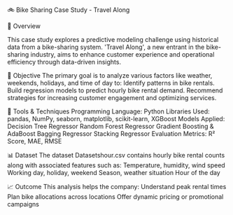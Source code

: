 🚲 Bike Sharing Case Study - Travel Along

📘 Overview

This case study explores a predictive modeling challenge using historical data from a bike-sharing system. 'Travel Along', a new entrant in the bike-sharing industry, aims to enhance customer experience and operational efficiency through data-driven insights.

🎯 Objective
The primary goal is to analyze various factors like weather, weekends, holidays, and time of day to:
Identify patterns in bike rentals.
Build regression models to predict hourly bike rental demand.
Recommend strategies for increasing customer engagement and optimizing services.

🧰 Tools & Techniques
Programming Language: Python
Libraries Used: pandas, NumPy, seaborn, matplotlib, scikit-learn, XGBoost
Models Applied:
Decision Tree Regressor
Random Forest Regressor
Gradient Boosting & AdaBoost
Bagging Regressor
Stacking Regressor
Evaluation Metrics: R² Score, MAE, RMSE

📊 Dataset
The dataset Datasetshour.csv contains hourly bike rental counts along with associated features such as:
Temperature, humidity, wind speed
Working day, holiday, weekend
Season, weather situation
Hour of the day

📈 Outcome
This analysis helps the company:
Understand peak rental times
Plan bike allocations across locations
Offer dynamic pricing or promotional campaigns
